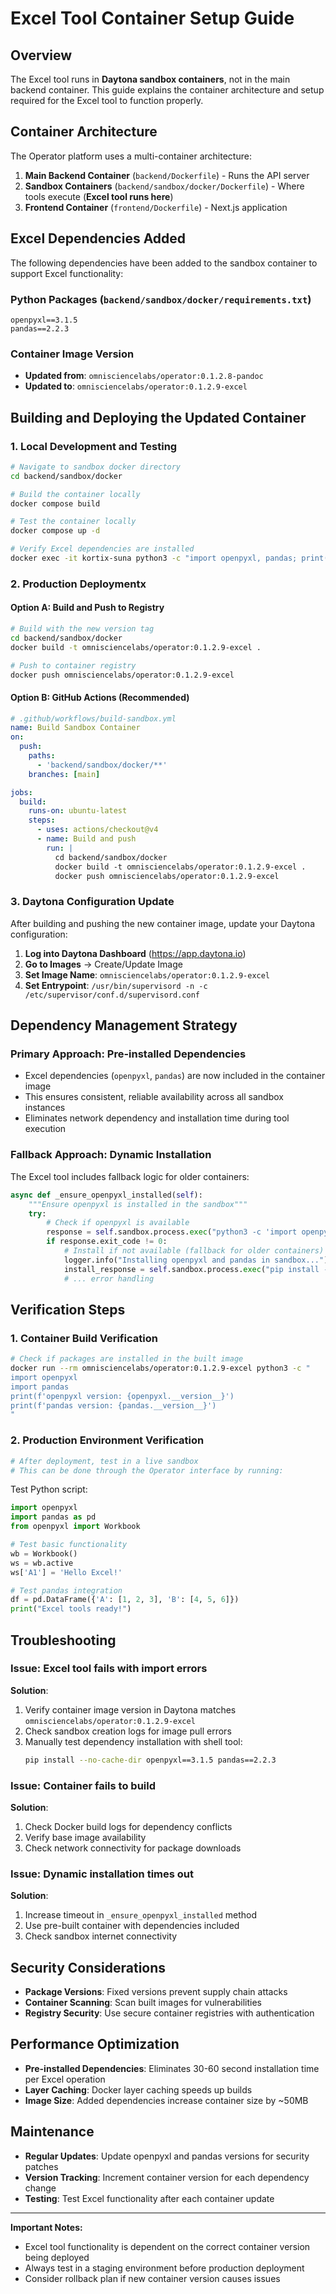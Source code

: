 # Excel Tool Container Setup Guide

## Overview

The Excel tool runs in **Daytona sandbox containers**, not in the main backend container. This guide explains the container architecture and setup required for the Excel tool to function properly.

## Container Architecture

The Operator platform uses a multi-container architecture:

1. **Main Backend Container** (`backend/Dockerfile`) - Runs the API server
2. **Sandbox Containers** (`backend/sandbox/docker/Dockerfile`) - Where tools execute (**Excel tool runs here**)
3. **Frontend Container** (`frontend/Dockerfile`) - Next.js application

## Excel Dependencies Added

The following dependencies have been added to the sandbox container to support Excel functionality:

### Python Packages (`backend/sandbox/docker/requirements.txt`)
```
openpyxl==3.1.5
pandas==2.2.3
```

### Container Image Version
- **Updated from**: `omnisciencelabs/operator:0.1.2.8-pandoc`  
- **Updated to**: `omnisciencelabs/operator:0.1.2.9-excel`

## Building and Deploying the Updated Container

### 1. **Local Development and Testing**

```bash
# Navigate to sandbox docker directory
cd backend/sandbox/docker

# Build the container locally
docker compose build

# Test the container locally
docker compose up -d

# Verify Excel dependencies are installed
docker exec -it kortix-suna python3 -c "import openpyxl, pandas; print('Excel dependencies OK')"
```

### 2. **Production Deployment**x 

#### Option A: Build and Push to Registry
```bash
# Build with the new version tag
cd backend/sandbox/docker
docker build -t omnisciencelabs/operator:0.1.2.9-excel .

# Push to container registry
docker push omnisciencelabs/operator:0.1.2.9-excel
```

#### Option B: GitHub Actions (Recommended)
```yaml
# .github/workflows/build-sandbox.yml
name: Build Sandbox Container
on:
  push:
    paths:
      - 'backend/sandbox/docker/**'
    branches: [main]

jobs:
  build:
    runs-on: ubuntu-latest
    steps:
      - uses: actions/checkout@v4
      - name: Build and push
        run: |
          cd backend/sandbox/docker
          docker build -t omnisciencelabs/operator:0.1.2.9-excel .
          docker push omnisciencelabs/operator:0.1.2.9-excel
```

### 3. **Daytona Configuration Update**

After building and pushing the new container image, update your Daytona configuration:

1. **Log into Daytona Dashboard** (https://app.daytona.io)
2. **Go to Images** → Create/Update Image
3. **Set Image Name**: `omnisciencelabs/operator:0.1.2.9-excel`
4. **Set Entrypoint**: `/usr/bin/supervisord -n -c /etc/supervisor/conf.d/supervisord.conf`

## Dependency Management Strategy

### **Primary Approach**: Pre-installed Dependencies
- Excel dependencies (`openpyxl`, `pandas`) are now included in the container image
- This ensures consistent, reliable availability across all sandbox instances
- Eliminates network dependency and installation time during tool execution

### **Fallback Approach**: Dynamic Installation
The Excel tool includes fallback logic for older containers:

```python
async def _ensure_openpyxl_installed(self):
    """Ensure openpyxl is installed in the sandbox"""
    try:
        # Check if openpyxl is available
        response = self.sandbox.process.exec("python3 -c 'import openpyxl; print(openpyxl.__version__)'", timeout=10)
        if response.exit_code != 0:
            # Install if not available (fallback for older containers)
            logger.info("Installing openpyxl and pandas in sandbox...")
            install_response = self.sandbox.process.exec("pip install --no-cache-dir openpyxl==3.1.5 pandas==2.2.3", timeout=120)
            # ... error handling
```

## Verification Steps

### 1. **Container Build Verification**
```bash
# Check if packages are installed in the built image
docker run --rm omnisciencelabs/operator:0.1.2.9-excel python3 -c "
import openpyxl
import pandas
print(f'openpyxl version: {openpyxl.__version__}')
print(f'pandas version: {pandas.__version__}')
"
```

### 2. **Production Environment Verification**
```bash
# After deployment, test in a live sandbox
# This can be done through the Operator interface by running:
```

Test Python script:
```python
import openpyxl
import pandas as pd
from openpyxl import Workbook

# Test basic functionality
wb = Workbook()
ws = wb.active
ws['A1'] = 'Hello Excel!'

# Test pandas integration
df = pd.DataFrame({'A': [1, 2, 3], 'B': [4, 5, 6]})
print("Excel tools ready!")
```

## Troubleshooting

### **Issue**: Excel tool fails with import errors
**Solution**: 
1. Verify container image version in Daytona matches `omnisciencelabs/operator:0.1.2.9-excel`
2. Check sandbox creation logs for image pull errors
3. Manually test dependency installation with shell tool:
   ```bash
   pip install --no-cache-dir openpyxl==3.1.5 pandas==2.2.3
   ```

### **Issue**: Container fails to build
**Solution**:
1. Check Docker build logs for dependency conflicts
2. Verify base image availability
3. Check network connectivity for package downloads

### **Issue**: Dynamic installation times out
**Solution**:
1. Increase timeout in `_ensure_openpyxl_installed` method
2. Use pre-built container with dependencies included
3. Check sandbox internet connectivity

## Security Considerations

- **Package Versions**: Fixed versions prevent supply chain attacks
- **Container Scanning**: Scan built images for vulnerabilities
- **Registry Security**: Use secure container registries with authentication

## Performance Optimization

- **Pre-installed Dependencies**: Eliminates 30-60 second installation time per Excel operation
- **Layer Caching**: Docker layer caching speeds up builds
- **Image Size**: Added dependencies increase container size by ~50MB

## Maintenance

- **Regular Updates**: Update openpyxl and pandas versions for security patches
- **Version Tracking**: Increment container version for each dependency change
- **Testing**: Test Excel functionality after each container update

---

**Important Notes:**
- Excel tool functionality is dependent on the correct container version being deployed
- Always test in a staging environment before production deployment
- Consider rollback plan if new container version causes issues 